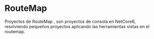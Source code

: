 # RouteMap
Proyectos de RouteMap  , son proyectos de consola en NetCore6, resolviendo pequeños proyectos aplicando las herramientas vistas en el routemap. 
